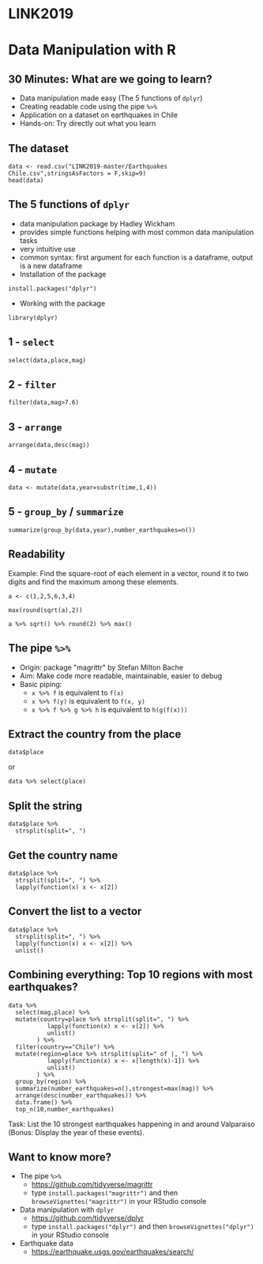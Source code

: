 # LINK2019

# Data Manipulation with R

## 30 Minutes: What are we going to learn?

- Data manipulation made easy (The 5 functions of `dplyr`)
- Creating readable code using the pipe `%>%`
- Application on a dataset on earthquakes in Chile
- Hands-on: Try directly out what you learn

## The dataset

```{r dataset2,echo=TRUE,eval=FALSE}
data <- read.csv("LINK2019-master/Earthquakes Chile.csv",stringsAsFactors = F,skip=9)
head(data)
```

## The 5 functions of `dplyr`

- data manipulation package by Hadley Wickham
- provides simple functions helping with most common data manipulation tasks
- very intuitive use
- common syntax: first argument for each function is a dataframe, output is a new dataframe
- Installation of the package

```{r install,echo=TRUE, warning=FALSE,eval=FALSE}
install.packages("dplyr")
```

- Working with the package

```{r lib,echo=TRUE,eval=TRUE, warning=FALSE,message=FALSE}
library(dplyr)
```


## 1 - `select`

```{r select,echo=TRUE,eval=FALSE}
select(data,place,mag)
```

## 2 - `filter`

```{r filter,echo=TRUE,eval=FALSE}
filter(data,mag>7.6)
```


## 3 - `arrange`

```{r arrange,echo=TRUE,eval=FALSE}
arrange(data,desc(mag))
```

## 4 - `mutate`

```{r mutate,echo=TRUE,eval=FALSE}
data <- mutate(data,year=substr(time,1,4))
```

## 5 - `group_by` / `summarize`

```{r groupby,echo=TRUE,eval=FALSE}
summarize(group_by(data,year),number_earthquakes=n())
```

## Readability

Example: Find the square-root of each element in a vector, round it to two digits and find the maximum among these elements.

```{r example,warning=FALSE,message=FALSE,echo=TRUE}
a <- c(1,2,5,6,3,4)

max(round(sqrt(a),2))

a %>% sqrt() %>% round(2) %>% max()
```

## The pipe `%>%`

- Origin: package "magrittr" by Stefan Milton Bache
- Aim: Make code more readable, maintainable, easier to debug
- Basic piping:
    - `x %>% f` is equivalent to `f(x)`
    - `x %>% f(y)` is equivalent to `f(x, y)`
    - `x %>% f %>% g %>% h` is equivalent to `h(g(f(x)))`



## Extract the country from the place

```{r b,echo=TRUE,eval=FALSE}
data$place
```

or

```{r b2,echo=TRUE,eval=FALSE}
data %>% select(place)
```

## Split the string

```{r c,echo=TRUE}
data$place %>%
  strsplit(split=", ")
```

## Get the country name

```{r d,echo=TRUE}
data$place %>%
  strsplit(split=", ") %>%
  lapply(function(x) x <- x[2])
```

## Convert the list to a vector

```{r e, echo = TRUE}
data$place %>%
  strsplit(split=", ") %>% 
  lapply(function(x) x <- x[2]) %>%
  unlist()
```


## Combining everything: Top 10 regions with most earthquakes?

```{r pressure2,echo=FALSE,eval=TRUE}
data %>%
  select(mag,place) %>%
  mutate(country=place %>% strsplit(split=", ") %>% 
           lapply(function(x) x <- x[2]) %>%
           unlist()
        ) %>%
  filter(country=="Chile") %>%
  mutate(region=place %>% strsplit(split=" of |, ") %>% 
           lapply(function(x) x <- x[length(x)-1]) %>%
           unlist()
        ) %>%
  group_by(region) %>%
  summarize(number_earthquakes=n(),strongest=max(mag)) %>%
  arrange(desc(number_earthquakes)) %>%
  data.frame() %>%
  top_n(10,number_earthquakes)
```

Task: List the 10 strongest earthquakes happening in and around Valparaiso 
(Bonus: Display the year of these events).


## Want to know more?

- The pipe `%>%`
    - https://github.com/tidyverse/magrittr
    - type `install.packages("magrittr")` and then `browseVignettes("magrittr")` in your RStudio console 
- Data manipulation with `dplyr`
    - https://github.com/tidyverse/dplyr
    - type `install.packages("dplyr")` and then `browseVignettes("dplyr")` in your RStudio console
- Earthquake data
    - https://earthquake.usgs.gov/earthquakes/search/
